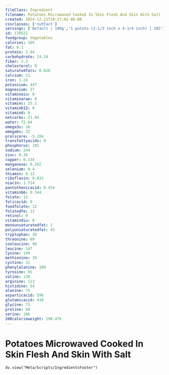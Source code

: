 ```yaml
---
fileClass: Ingredient
filename: Potatoes Microwaved Cooked In Skin Flesh And Skin With Salt
created: 2024-12-21T19:27:02-06:00
cssclasses: ['nutFact']
servings: ['Default | 100g','1 potato (2-1/3 inch x 4-3/4 inch) | 202']
id: 170521
foodgroup: Vegetables
calories: 105
fat: 0.1
protein: 2.44
carbohydrate: 24.24
fiber: 2.3
cholesterol: 0
saturatedfats: 0.026
calcium: 11
iron: 1.24
potassium: 447
magnesium: 27
vitaminaiu: 0
vitaminarae: 0
vitaminc: 15.1
vitaminb12: 0
vitamind: 0
netcarbs: 21.94
water: 72.04
omega3s: 10
omega6s: 32
pralscore: -5.204
transfattyacids: 0
phosphorus: 105
sodium: 244
zinc: 0.36
copper: 0.334
manganese: 0.292
selenium: 0.4
thiamin: 0.12
riboflavin: 0.032
niacin: 1.714
pantothenicacid: 0.454
vitaminb6: 0.344
folate: 12
folicacid: 0
foodfolate: 12
folatedfe: 12
retinol: 0
vitamindiu: 0
monounsaturatedfat: 2
polyunsaturatedfat: 43
tryptophan: 38
threonine: 89
isoleucine: 99
leucine: 147
lysine: 149
methionine: 39
cystine: 31
phenylalanine: 109
tyrosine: 91
valine: 138
arginine: 113
histidine: 54
alanine: 75
asparticacid: 598
glutamicacid: 410
glycine: 73
proline: 88
serine: 106
200calorieweight: 190.476
---
```


# Potatoes Microwaved Cooked In Skin Flesh And Skin With Salt

```dataviewjs
dv.view("Meta/Scripts/IngredientsFooter")
```